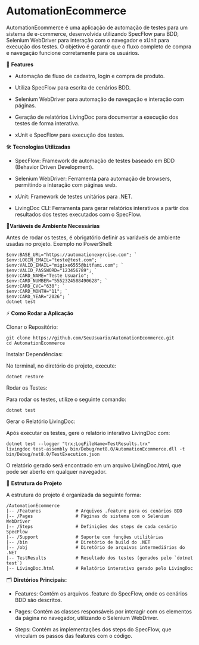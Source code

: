 # AutomationEcommerce

AutomationEcommerce é uma aplicação de automação de testes para um sistema de e-commerce, desenvolvida utilizando SpecFlow para BDD, Selenium WebDriver para interação com o navegador e xUnit para execução dos testes. O objetivo é garantir que o fluxo completo de compra e navegação funcione corretamente para os usuários.

🚀 **Features**

- Automação de fluxo de cadastro, login e compra de produto.

- Utiliza SpecFlow para escrita de cenários BDD.

- Selenium WebDriver para automação de navegação e interação com páginas.

- Geração de relatórios LivingDoc para documentar a execução dos testes de forma interativa.

- xUnit e SpecFlow para execução dos testes.

🛠 **Tecnologias Utilizadas**

- SpecFlow: Framework de automação de testes baseado em BDD (Behavior Driven Development).

- Selenium WebDriver: Ferramenta para automação de browsers, permitindo a interação com páginas web.

- xUnit: Framework de testes unitários para .NET.

- LivingDoc CLI: Ferramenta para gerar relatórios interativos a partir dos resultados dos testes executados com o SpecFlow.


🔹**Variáveis de Ambiente Necessárias**

Antes de rodar os testes, é obrigatório definir as variáveis de ambiente usadas no projeto.
Exemplo no PowerShell:
```
$env:BASE_URL="https://automationexercise.com"; `
$env:LOGIN_EMAIL="teste@test.com"; `
$env:VALID_EMAIL="migixe6555@bitfami.com"; `
$env:VALID_PASSWORD="123456789"; `
$env:CARD_NAME="Teste Usuario"; `
$env:CARD_NUMBER="5552324588490628"; `
$env:CARD_CVC="630"; `
$env:CARD_MONTH="11"; `
$env:CARD_YEAR="2026"; `
dotnet test
```


⚡ **Como Rodar a Aplicação**

Clonar o Repositório:
```
git clone https://github.com/SeuUsuario/AutomationEcommerce.git
cd AutomationEcommerce
```


Instalar Dependências:

No terminal, no diretório do projeto, execute:
```
dotnet restore
```


Rodar os Testes:

Para rodar os testes, utilize o seguinte comando:
```
dotnet test
```

Gerar o Relatório LivingDoc:

Após executar os testes, gere o relatório interativo LivingDoc com:
```
dotnet test --logger "trx;LogFileName=TestResults.trx"
livingdoc test-assembly bin/Debug/net8.0/AutomationEcommerce.dll -t bin/Debug/net8.0/TestExecution.json
```

O relatório gerado será encontrado em um arquivo LivingDoc.html, que pode ser aberto em qualquer navegador.

📝 **Estrutura do Projeto**

A estrutura do projeto é organizada da seguinte forma:

```
/AutomationEcommerce
|-- /Features             # Arquivos .feature para os cenários BDD
|-- /Pages                # Páginas do sistema com o Selenium WebDriver
|-- /Steps                # Definições dos steps de cada cenário SpecFlow
|-- /Support              # Suporte com funções utilitárias
|-- /bin                  # Diretório de build do .NET
|-- /obj                  # Diretório de arquivos intermediários do .NET
|-- TestResults           # Resultado dos testes (gerados pelo `dotnet test`)
|-- LivingDoc.html        # Relatório interativo gerado pelo LivingDoc
```
🗂 **Diretórios Principais:**

- Features: Contém os arquivos .feature do SpecFlow, onde os cenários BDD são descritos.

- Pages: Contém as classes responsáveis por interagir com os elementos da página no navegador, utilizando o Selenium WebDriver.

- Steps: Contém as implementações dos steps do SpecFlow, que vinculam os passos das features com o código.
